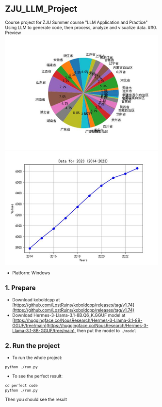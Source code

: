 # ZJU_LLM_Project
Course project for ZJU Summer course "LLM Application and Practice" \
Using LLM to generate code, then process, analyze and visualize data. 
##0. Preview
![](./asset/pie_chart.jpg)
![](./asset/line_chart.jpg)

- Platform: Windows

## 1. Prepare
- Download koboldcpp at [https://github.com/LostRuins/koboldcpp/releases/tag/v1.74](https://github.com/LostRuins/koboldcpp/releases/tag/v1.74)
- Download Hermes-3-Llama-3.1-8B.Q6_K.GGUF model at [https://huggingface.co/NousResearch/Hermes-3-Llama-3.1-8B-GGUF/tree/main](https://huggingface.co/NousResearch/Hermes-3-Llama-3.1-8B-GGUF/tree/main), then put the model to ``./model``

## 2. Run the project
- To run the whole project:
```shell
python ./run.py
```
- To see the perfect result:
```shell
cd perfect code
python ./run.py
```
Then you should see the result
